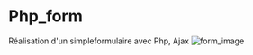 # Php_form
Réalisation d'un simpleformulaire avec Php, Ajax
![form_image](https://user-images.githubusercontent.com/37422000/103095108-b9232f80-45ff-11eb-92ac-a275a721cb77.gif)
